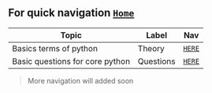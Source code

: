 ## For quick navigation [`Home`][home] 

Topic | Label | Nav
------|-------|-------
Basics terms of python | Theory | [`HERE`][1]
Basic questions for core python| Questions | [`HERE`][2]





> More navigation will added soon


[1]: theory/1_1.md
[2]: questions/1_1.md
[home]: ./README.md
